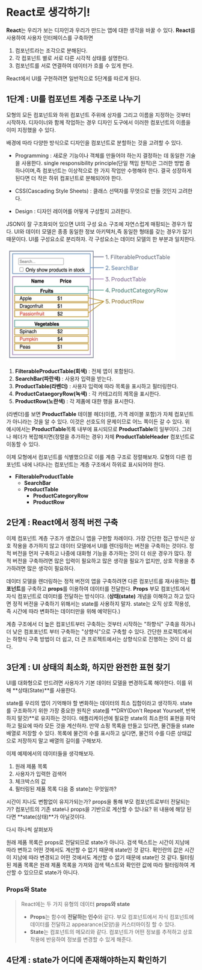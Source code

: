 # React로 생각하기!

**React**는 우리가 보는 디자인과 우리가 만드는 앱에 대한 생각을 바꿀 수 있다.
**React**를 사용하여 사용자 인터페이스를 구축하면

1. 컴포넌트라는 조각으로 분해된다.
2. 각 컴포넌트 별로 서로 다른 시각적 상태를 설명한다.
3. 컴포넌트를 서로 연결하여 데이터가 흐를 수 있게 한다.

React에서 UI를 구현하려면 일반적으로 5단계를 따르게 된다.

## 1단계 : UI를 컴포넌트 계층 구조로 나누기

모형의 모든 컴포넌트와 하위 컴포넌트 주위에 상자를 그리고 이름을 지정하는 것부터 시작하자.
디자이너와 함께 작업하는 경우 디자인 도구에서 이러한 컴포넌트의 이름을 이미 지정했을 수 있다.

배경에 따라 다양한 방식으로 디자인을 컴포넌트로 분할하는 것을 고려할 수 있다.

- Programming : 새로운 기능이나 객체를 만들어야 하는지 결정하는 데 동일한 기술을 사용한다.
  single responsibility principle(단일 책임 원칙)은 그러한 방법 중 하나이며,즉 컴포넌트는 이상적으로 한 가지 작업만 수행해야 한다. 결국 성장하게 된다면 더 작은 하위 컴포넌트로 분해되어야 한다.

- CSS(Cascading Style Sheets) : 클래스 선택자를 무엇으로 만들 것인지 고려한다.
- Design : 디자인 레이어를 어떻게 구성할지 고려한다.

JSON이 잘 구조화되어 있으면 UI의 구성 요소 구조에 자연스럽게 매핑되는 경우가 많다. UI와 데이터 모델은 종종 동일한 정보 아키텍처,즉 동일한 형태를 갖는 경우가 많기 때문이다.
UI를 구성요소로 분리하자. 각 구성요소는 데이터 모델의 한 부분과 일치한다.

<img src="/img/UIcomponenthierarchy.jpg" width="450px" height="300px"/> <br/>

1. **FilterableProductTable(회색)** : 전체 앱이 포함된다.
2. **SearchBar(파란색)** : 사용자 입력을 받는다.
3. **ProductTable(라벤더)** : 사용자 입력에 따라 목록을 표시하고 필터링한다.
4. **ProductCataegoryRow(녹색)** : 각 카테고리의 제목을 표시한다.
5. **ProductRow(노란색)** : 각 제품에 대한 행을 표시한다.
   <br/>

(라벤더)를 보면 **ProductTable** 테이블 헤더(이름, 가격 레이블 포함)가 자체 컴포넌트가 아니라는 것을 알 수 있다. 이것은 선호도의 문제이므로 어느 쪽이든 갈 수 있다.
위 예시에서는 **ProductTable**목록 내부에 표시되므로 **ProductTable**의 일부이다. 그러나 헤더가 복잡해지면(정렬을 추가하는 경우) 자체 **ProductTableHeader** 컴포넌트로 이동할 수 있다.

이제 모형에서 컴포넌트를 식별했으므로 이를 계층 구조로 정렬해보자. 모형의 다른 컴포넌트 내에 나타나는 컴포넌트는 계층 구조에서 하위로 표시되어야 한다.

- **FilterableProductTable**
  - **SearchBar**
  - **ProductTable**
    - **ProductCategoryRow**
    - **ProductRow**

## 2단계 : React에서 정적 버전 구축

이제 컴포넌트 계층 구조가 생겼으니 앱을 구현할 차례이다. 가장 간단한 접근 방식은 상호 작용을 추가하지 않고 데이터 모델에서 UI를 렌더링하는 버전을 구축하는 것이다.
정적 버전을 먼저 구축하고 나중에 대화형 기능을 추가하는 것이 더 쉬운 경우가 많다. 정적 버전을 구축하려면 많은 입력이 필요하고 많은 생각을 필요가 없지만, 상호 작용을 추가하려면 많은 생각이 필요하다.

데이터 모델을 렌더링하는 정적 버전의 앱을 구축하려면 다른 컴포넌트를 재사용하는 **컴포넌트**를 구축하고 **props**를 이용하여 데이터를 전달한다. **Props** 부모 컴포넌트에서 자식 컴포넌트로 데이터를 전달하는 방식이다. (**상태(state)** 개념을 이해하고 하고 있다면 정적 버전을 구축하기 위해서는 state를 사용하지 말자. state는 오직 상호 작용성, 즉 시간에 따라 변화하는 데이터만을 위해 예약된다.)

계층 구조에서 더 높은 컴포넌트부터 구축하는 것부터 시작하는 "하향식" 구축을 하거나 더 낮은 컴포포넌트 부터 구축하는 "상향식"으로 구축할 수 있다.
간단한 프로젝트에서는 하향식 구축 방법이 더 쉽고, 더 큰 프로젝트에서는 상향식으로 진행하는 것이 더 쉽다.

## 3단계 : UI 상태의 최소화, 하지만 완전한 표현 찾기

UI를 대화형으로 만드려면 사용자가 기본 데이터 모델을 변경하도록 해야한다. 이를 위해 **상태(State)**를 사용한다.

state를 우리의 앱이 기억해야 할 변화하는 데이터의 최소 집합이라고 생각하자. state를 구조화하기 위한 가장 중요한 원칙은 state를 **DRY(Don't Repeat Yourself, 반복하지 말것)**로 유지하는 것이다. 애플리케이션에 필요한 state의 최소한의 표현을 파악하고 필요에 따라 모든 것을 계산하자. 만약 쇼핑 목록을 만들고 있다면, 물건들을 state 배열로 저장할 수 있다. 목록에 물건의 수를 표시하고 싶다면, 물건의 수를 다른 상태값으로 저장하지 말고 배열의 길이를 구해보자.

이제 예제에서의 데이터들을 생각해보자.

1. 원래 제품 목록
2. 사용자가 입력한 검색어
3. 체크박스의 값
4. 필터링된 제품 목록
   다음 중 state는 무엇일까?

시간이 지나도 변함없이 유지가되는가?
props을 통해 부모 컴포넌트로부터 전달되는가?
컴포넌트의 기존 state나 props을 기반으로 계산할 수 있나요?
위 내용에 해당 된다면 **state(상태)**가 아닐것이다.

다시 하나씩 살펴보자

원래 제품 목록은 props로 전달되므로 state가 아니다.
검색 텍스트는 시간이 지남에 따라 변하고 어떤 것에서도 계산할 수 없기 때문에 state인 것 같다.
확인란의 값은 시간이 지남에 따라 변경되고 어떤 것에서도 계산할 수 없기 때문에 state인 것 같다.
필터링된 제품 목록은 원래 제품 목록을 가져와 검색 텍스트와 확인란 값에 따라 필터링하여 계산할 수 있으므로 state가 아니다.

### Props와 State

> React에는 두 가지 유형의 데이터 **props와 state**
>
> - **Props**는 함수에 **전달하는 인수**와 같다. 부모 컴포넌트에서 자식 컴포넌트에 데이터를 전달하고 appearance(모양)을 커스터마이징 할 수 있다.
> - **State**는 컴포넌트의 메모리와 같다. 컴포넌트가 어떤 정보를 추적하고 상호 작용에 반응하여 정보를 변경할 수 있게 해준다.

## 4단계 : state가 어디에 존재해야하는지 확인하기

